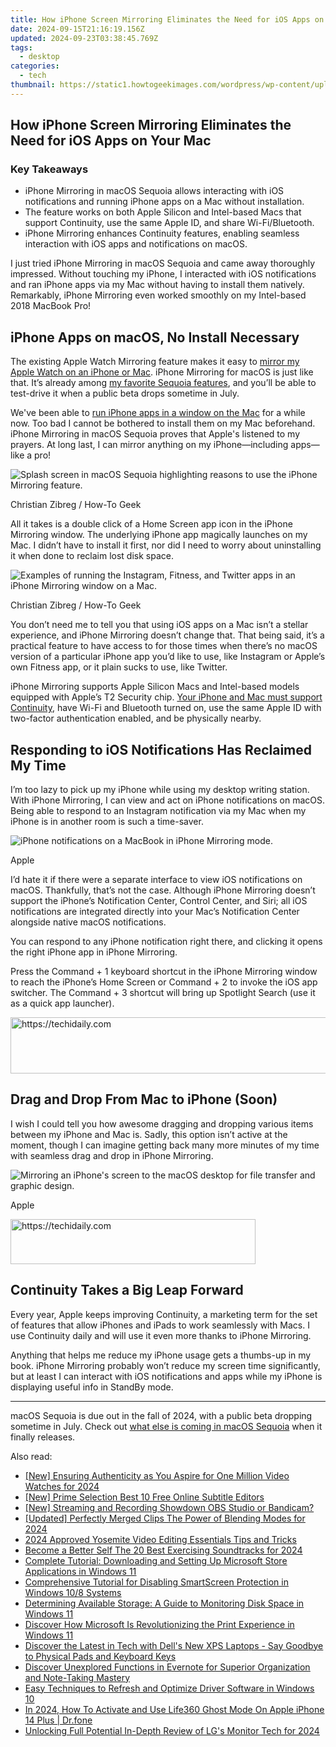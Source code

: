 ```yaml
---
title: How iPhone Screen Mirroring Eliminates the Need for iOS Apps on Your Mac
date: 2024-09-15T21:16:19.156Z
updated: 2024-09-23T03:38:45.769Z
tags:
  - desktop
categories:
  - tech
thumbnail: https://static1.howtogeekimages.com/wordpress/wp-content/uploads/2024/06/apple-macos-sequoia-iphone-mirroring-macbook-featured.jpg
---
```


## How iPhone Screen Mirroring Eliminates the Need for iOS Apps on Your Mac

### Key Takeaways

* iPhone Mirroring in macOS Sequoia allows interacting with iOS notifications and running iPhone apps on a Mac without installation.
* The feature works on both Apple Silicon and Intel-based Macs that support Continuity, use the same Apple ID, and share Wi-Fi/Bluetooth.
* iPhone Mirroring enhances Continuity features, enabling seamless interaction with iOS apps and notifications on macOS.

 I just tried iPhone Mirroring in macOS Sequoia and came away thoroughly impressed. Without touching my iPhone, I interacted with iOS notifications and ran iPhone apps via my Mac without having to install them natively. Remarkably, iPhone Mirroring even worked smoothly on my Intel-based 2018 MacBook Pro!

##  iPhone Apps on macOS, No Install Necessary

 The existing Apple Watch Mirroring feature makes it easy to [mirror my Apple Watch on an iPhone or Mac](https://tiktok-videos.techidaily.com/the-beat-of-the-future-top-emerging-raps-on-tiktok-for-2024/). iPhone Mirroring for macOS is just like that. It’s already among [my favorite Sequoia features](https://video-screen-grab.techidaily.com/updated-2024-approved-inside-the-io-recording-process-what-you-must-know/), and you’ll be able to test-drive it when a public beta drops sometime in July.

 We've been able to [run iPhone apps in a window on the Mac](https://hardware-tips.techidaily.com/the-underdog-victory-from-crowdfunding-success-to-corporate-integration-story/) for a while now. Too bad I cannot be bothered to install them on my Mac beforehand. iPhone Mirroring in macOS Sequoia proves that Apple's listened to my prayers. At long last, I can mirror anything on my iPhone—including apps—like a pro!

![Splash screen in macOS Sequoia highlighting reasons to use the iPhone Mirroring feature.](https://static1.howtogeekimages.com/wordpress/wp-content/uploads/2024/06/macos-sequoia-iphone-mirroring-splash-screen.jpg) 

Christian Zibreg / How-To Geek

 All it takes is a double click of a Home Screen app icon in the iPhone Mirroring window. The underlying iPhone app magically launches on my Mac. I didn’t have to install it first, nor did I need to worry about uninstalling it when done to reclaim lost disk space.

![Examples of running the Instagram, Fitness, and Twitter apps in an iPhone Mirroring window on a Mac.](https://static1.howtogeekimages.com/wordpress/wp-content/uploads/2024/06/apple-macos-sequoia-iphone-mirroring-running-ios-apps-instagram-fitness-twitter.png) 

Christian Zibreg / How-To Geek

 You don’t need me to tell you that using iOS apps on a Mac isn’t a stellar experience, and iPhone Mirroring doesn’t change that. That being said, it’s a practical feature to have access to for those times when there’s no macOS version of a particular iPhone app you’d like to use, like Instagram or Apple’s own Fitness app, or it plain sucks to use, like Twitter.

 iPhone Mirroring supports Apple Silicon Macs and Intel-based models equipped with Apple’s T2 Security chip. [Your iPhone and Mac must support Continuity](https://youtube-blog.techidaily.com/ed-the-first-timers-blueprint-for-youtube-income-for-2024/), have Wi-Fi and Bluetooth turned on, use the same Apple ID with two-factor authentication enabled, and be physically nearby.

##  Responding to iOS Notifications Has Reclaimed My Time

 I’m too lazy to pick up my iPhone while using my desktop writing station. With iPhone Mirroring, I can view and act on iPhone notifications on macOS. Being able to respond to an Instagram notification via my Mac when my iPhone is in another room is such a time-saver.

![iPhone notifications on a MacBook in iPhone Mirroring mode.](https://static1.howtogeekimages.com/wordpress/wp-content/uploads/2024/06/macos-sequoia-iphone-mirroring-iphone-notifications.jpg) 

Apple

 I’d hate it if there were a separate interface to view iOS notifications on macOS. Thankfully, that’s not the case. Although iPhone Mirroring doesn’t support the iPhone’s Notification Center, Control Center, and Siri; all iOS notifications are integrated directly into your Mac’s Notification Center alongside native macOS notifications.

 You can respond to any iPhone notification right there, and clicking it opens the right iPhone app in iPhone Mirroring.

 Press the Command + 1 keyboard shortcut in the iPhone Mirroring window to reach the iPhone’s Home Screen or Command + 2 to invoke the iOS app switcher. The Command + 3 shortcut will bring up Spotlight Search (use it as a quick app launcher).

<!-- affiliate ads begin -->
<a href="https://appsumo.8odi.net/c/5597632/2049390/7443" target="_top" id="2049390">
  <img src="//a.impactradius-go.com/display-ad/7443-2049390" border="0" alt="https://techidaily.com" width="728" height="90"/>
</a>
<img height="0" width="0" src="https://appsumo.8odi.net/i/5597632/2049390/7443" style="position:absolute;visibility:hidden;" border="0" />
<!-- affiliate ads end -->

##  Drag and Drop From Mac to iPhone (Soon)

 I wish I could tell you how awesome dragging and dropping various items between my iPhone and Mac is. Sadly, this option isn’t active at the moment, though I can imagine getting back many more minutes of my time with seamless drag and drop in iPhone Mirroring.

![Mirroring an iPhone's screen to the macOS desktop for file transfer and graphic design.](https://static1.howtogeekimages.com/wordpress/wp-content/uploads/2024/06/30.jpg) 

Apple

<!-- affiliate ads begin -->
<a href="https://aligracehair.sjv.io/c/5597632/2135417/19272" target="_top" id="2135417">
  <img src="//a.impactradius-go.com/display-ad/19272-2135417" border="0" alt="https://techidaily.com" width="392" height="72"/>
</a>
<img height="0" width="0" src="https://aligracehair.sjv.io/i/5597632/2135417/19272" style="position:absolute;visibility:hidden;" border="0" />
<!-- affiliate ads end -->

##  Continuity Takes a Big Leap Forward

 Every year, Apple keeps improving Continuity, a marketing term for the set of features that allow iPhones and iPads to work seamlessly with Macs. I use Continuity daily and will use it even more thanks to iPhone Mirroring.

 Anything that helps me reduce my iPhone usage gets a thumbs-up in my book. iPhone Mirroring probably won’t reduce my screen time significantly, but at least I can interact with iOS notifications and apps while my iPhone is displaying useful info in StandBy mode.

---

 macOS Sequoia is due out in the fall of 2024, with a public beta dropping sometime in July. Check out [what else is coming in macOS Sequoia](https://youtube-tips.techidaily.com/approved-youtube-editing-essentials-the-ultimate-guide-post-upload-refinements/) when it finally releases.

<ins class="adsbygoogle"
     style="display:block"
     data-ad-format="autorelaxed"
     data-ad-client="ca-pub-7571918770474297"
     data-ad-slot="1223367746"></ins>

<ins class="adsbygoogle"
     style="display:block"
     data-ad-client="ca-pub-7571918770474297"
     data-ad-slot="8358498916"
     data-ad-format="auto"
     data-full-width-responsive="true"></ins>

<span class="atpl-alsoreadstyle">Also read:</span>
<div><ul>
<li><a href="https://youtube-web.techidaily.com/nsuring-authenticity-as-you-aspire-for-one-million-video-watches-for-2024/"><u>[New] Ensuring Authenticity as You Aspire for One Million Video Watches for 2024</u></a></li>
<li><a href="https://some-guidance.techidaily.com/new-prime-selection-best-10-free-online-subtitle-editors/"><u>[New] Prime Selection Best 10 Free Online Subtitle Editors</u></a></li>
<li><a href="https://screen-recording.techidaily.com/new-streaming-and-recording-showdown-obs-studio-or-bandicam/"><u>[New] Streaming and Recording Showdown OBS Studio or Bandicam?</u></a></li>
<li><a href="https://desktop-recording.techidaily.com/updated-perfectly-merged-clips-the-power-of-blending-modes-for-2024/"><u>[Updated] Perfectly Merged Clips The Power of Blending Modes for 2024</u></a></li>
<li><a href="https://smart-video-editing.techidaily.com/2024-approved-yosemite-video-editing-essentials-tips-and-tricks/"><u>2024 Approved Yosemite Video Editing Essentials Tips and Tricks</u></a></li>
<li><a href="https://extra-resources.techidaily.com/become-a-better-self-the-20-best-exercising-soundtracks-for-2024/"><u>Become a Better Self The 20 Best Exercising Soundtracks for 2024</u></a></li>
<li><a href="https://some-skills.techidaily.com/complete-tutorial-downloading-and-setting-up-microsoft-store-applications-in-windows-11/"><u>Complete Tutorial: Downloading and Setting Up Microsoft Store Applications in Windows 11</u></a></li>
<li><a href="https://some-skills.techidaily.com/comprehensive-tutorial-for-disabling-smartscreen-protection-in-windows-108-systems/"><u>Comprehensive Tutorial for Disabling SmartScreen Protection in Windows 10/8 Systems</u></a></li>
<li><a href="https://some-skills.techidaily.com/determining-available-storage-a-guide-to-monitoring-disk-space-in-windows-11/"><u>Determining Available Storage: A Guide to Monitoring Disk Space in Windows 11</u></a></li>
<li><a href="https://some-skills.techidaily.com/discover-how-microsoft-is-revolutionizing-the-print-experience-in-windows-11/"><u>Discover How Microsoft Is Revolutionizing the Print Experience in Windows 11</u></a></li>
<li><a href="https://some-skills.techidaily.com/discover-the-latest-in-tech-with-dells-new-xps-laptops-say-goodbye-to-physical-pads-and-keyboard-keys/"><u>Discover the Latest in Tech with Dell's New XPS Laptops - Say Goodbye to Physical Pads and Keyboard Keys</u></a></li>
<li><a href="https://some-skills.techidaily.com/discover-unexplored-functions-in-evernote-for-superior-organization-and-note-taking-mastery/"><u>Discover Unexplored Functions in Evernote for Superior Organization and Note-Taking Mastery</u></a></li>
<li><a href="https://some-skills.techidaily.com/easy-techniques-to-refresh-and-optimize-driver-software-in-windows-10/"><u>Easy Techniques to Refresh and Optimize Driver Software in Windows 10</u></a></li>
<li><a href="https://location-social.techidaily.com/in-2024-how-to-activate-and-use-life360-ghost-mode-on-apple-iphone-14-plus-drfone-by-drfone-virtual-ios/"><u>In 2024, How To Activate and Use Life360 Ghost Mode On Apple iPhone 14 Plus | Dr.fone</u></a></li>
<li><a href="https://some-approaches.techidaily.com/unlocking-full-potential-in-depth-review-of-lgs-monitor-tech-for-2024/"><u>Unlocking Full Potential In-Depth Review of LG's Monitor Tech for 2024</u></a></li>
</ul></div>

